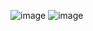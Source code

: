 ![image](https://github.com/PiyushBagde/100DaysOfCode/assets/100503136/55f79f09-f5c6-429e-be98-83b2b36501e9)
![image](https://github.com/PiyushBagde/100DaysOfCode/assets/100503136/4fb98dc4-d2c7-4696-be99-c59a3b885e4c)

